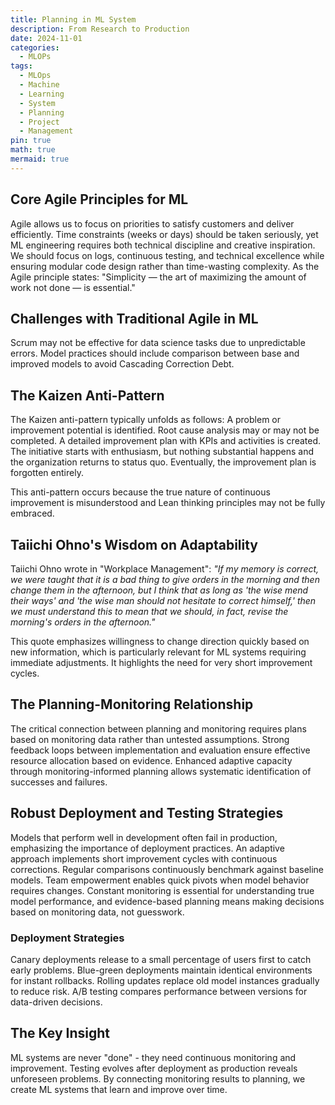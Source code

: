 ```yaml
---
title: Planning in ML System
description: From Research to Production
date: 2024-11-01
categories:
  - MLOPs
tags:
  - MLOps
  - Machine
  - Learning
  - System
  - Planning
  - Project
  - Management
pin: true
math: true
mermaid: true
---
```



## Core Agile Principles for ML

Agile allows us to focus on priorities to satisfy customers and deliver efficiently. Time constraints (weeks or days) should be taken seriously, yet ML engineering requires both technical discipline and creative inspiration. We should focus on logs, continuous testing, and technical excellence while ensuring modular code design rather than time-wasting complexity. As the Agile principle states: "Simplicity — the art of maximizing the amount of work not done — is essential."

## Challenges with Traditional Agile in ML

Scrum may not be effective for data science tasks due to unpredictable errors. Model practices should include comparison between base and improved models to avoid Cascading Correction Debt.

## The Kaizen Anti-Pattern

The Kaizen anti-pattern typically unfolds as follows: A problem or improvement potential is identified. Root cause analysis may or may not be completed. A detailed improvement plan with KPIs and activities is created. The initiative starts with enthusiasm, but nothing substantial happens and the organization returns to status quo. Eventually, the improvement plan is forgotten entirely.

This anti-pattern occurs because the true nature of continuous improvement is misunderstood and Lean thinking principles may not be fully embraced.

## Taiichi Ohno's Wisdom on Adaptability

Taiichi Ohno wrote in "Workplace Management": _"If my memory is correct, we were taught that it is a bad thing to give orders in the morning and then change them in the afternoon, but I think that as long as 'the wise mend their ways' and 'the wise man should not hesitate to correct himself,' then we must understand this to mean that we should, in fact, revise the morning's orders in the afternoon."_

This quote emphasizes willingness to change direction quickly based on new information, which is particularly relevant for ML systems requiring immediate adjustments. It highlights the need for very short improvement cycles.

## The Planning-Monitoring Relationship

The critical connection between planning and monitoring requires plans based on monitoring data rather than untested assumptions. Strong feedback loops between implementation and evaluation ensure effective resource allocation based on evidence. Enhanced adaptive capacity through monitoring-informed planning allows systematic identification of successes and failures.

## Robust Deployment and Testing Strategies

Models that perform well in development often fail in production, emphasizing the importance of deployment practices. An adaptive approach implements short improvement cycles with continuous corrections. Regular comparisons continuously benchmark against baseline models. Team empowerment enables quick pivots when model behavior requires changes. Constant monitoring is essential for understanding true model performance, and evidence-based planning means making decisions based on monitoring data, not guesswork.

### Deployment Strategies

Canary deployments release to a small percentage of users first to catch early problems. Blue-green deployments maintain identical environments for instant rollbacks. Rolling updates replace old model instances gradually to reduce risk. A/B testing compares performance between versions for data-driven decisions.

## The Key Insight

ML systems are never "done" - they need continuous monitoring and improvement. Testing evolves after deployment as production reveals unforeseen problems. By connecting monitoring results to planning, we create ML systems that learn and improve over time.
